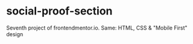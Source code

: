 # social-proof-section
Seventh project of frontendmentor.io. Same: HTML, CSS &amp; "Mobile First" design
